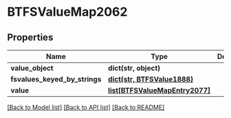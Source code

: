 # BTFSValueMap2062

## Properties
Name | Type | Description | Notes
------------ | ------------- | ------------- | -------------
**value_object** | **dict(str, object)** |  | [optional] 
**fsvalues_keyed_by_strings** | [**dict(str, BTFSValue1888)**](BTFSValue1888.md) |  | [optional] 
**value** | [**list[BTFSValueMapEntry2077]**](BTFSValueMapEntry2077.md) |  | [optional] 

[[Back to Model list]](../README.md#documentation-for-models) [[Back to API list]](../README.md#documentation-for-api-endpoints) [[Back to README]](../README.md)


